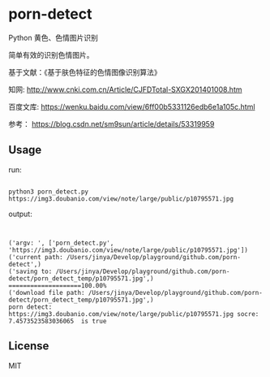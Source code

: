 # porn-detect


Python 黄色、色情图片识别

简单有效的识别色情图片。

基于文献：《基于肤色特征的色情图像识别算法》 

知网: http://www.cnki.com.cn/Article/CJFDTotal-SXGX201401008.htm

百度文库: https://wenku.baidu.com/view/6ff00b5331126edb6e1a105c.html

参考： https://blog.csdn.net/sm9sun/article/details/53319959

## Usage

run:

```shell

python3 porn_detect.py  https://img3.doubanio.com/view/note/large/public/p10795571.jpg

```

output:

```shell


('argv: ', ['porn_detect.py', 'https://img3.doubanio.com/view/note/large/public/p10795571.jpg'])
('current path: /Users/jinya/Develop/playground/github.com/porn-detect',)
('saving to: /Users/jinya/Develop/playground/github.com/porn-detect/porn_detect_temp/p10795571.jpg',)
====================100.00%
('download file path: /Users/jinya/Develop/playground/github.com/porn-detect/porn_detect_temp/p10795571.jpg',)
porn detect: https://img3.doubanio.com/view/note/large/public/p10795571.jpg socre: 7.4573523583036065  is true

```


## License

MIT
